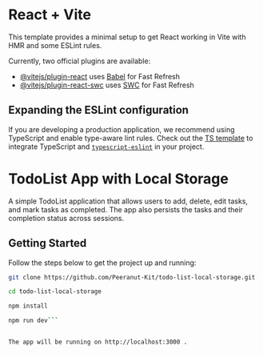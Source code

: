 # React + Vite

This template provides a minimal setup to get React working in Vite with HMR and some ESLint rules.

Currently, two official plugins are available:

- [@vitejs/plugin-react](https://github.com/vitejs/vite-plugin-react/blob/main/packages/plugin-react/README.md) uses [Babel](https://babeljs.io/) for Fast Refresh
- [@vitejs/plugin-react-swc](https://github.com/vitejs/vite-plugin-react-swc) uses [SWC](https://swc.rs/) for Fast Refresh

## Expanding the ESLint configuration

If you are developing a production application, we recommend using TypeScript and enable type-aware lint rules. Check out the [TS template](https://github.com/vitejs/vite/tree/main/packages/create-vite/template-react-ts) to integrate TypeScript and [`typescript-eslint`](https://typescript-eslint.io) in your project.
# TodoList App with Local Storage

A simple TodoList application that allows users to add, delete, edit tasks, and mark tasks as completed. The app also persists the tasks and their completion status across sessions.

## Getting Started

Follow the steps below to get the project up and running:

```bash
git clone https://github.com/Peeranut-Kit/todo-list-local-storage.git

cd todo-list-local-storage

npm install

npm run dev```


The app will be running on http://localhost:3000 .


